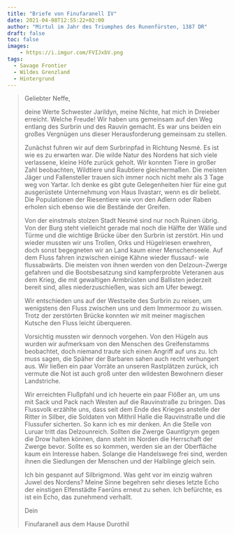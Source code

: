 ```yaml
---
title: "Briefe von Finufaranell IV"
date: 2021-04-08T12:55:22+02:00
author: "Mirtul im Jahr des Triumphes des Runenfürsten, 1387 DR"
draft: false
toc: false
images:
    - https://i.imgur.com/FVIJxbV.png
tags: 
  - Savage Frontier
  - Wildes Grenzland
  - Hintergrund
---
```


>Geliebter Neffe,
>
>deine Werte Schwester Jarildyn, meine Nichte, hat mich in Dreieber erreicht. Welche Freude! Wir haben uns gemeinsam auf den Weg entlang des Surbrin und des Rauvin gemacht. Es war uns beiden ein großes Vergnügen uns dieser Herausforderung gemeinsam zu stellen.
>
>Zunächst fuhren wir auf dem Surbrinpfad in Richtung Nesmé. Es ist wie es zu erwarten war. Die wilde Natur des Nordens hat sich viele verlassene, kleine Höfe zurück geholt. Wir konnten Tiere in großer Zahl beobachten, Wildtiere und Raubtiere gleichermaßen. Die meisten Jäger und Fallensteller trauen sich immer noch nicht mehr als 3 Tage weg von Yartar. Ich denke es gibt gute Gelegenheiten hier für eine gut ausgerüstete Unternehmung von Haus Ilvastarr, wenn es dir beliebt. Die Populationen der Riesentiere wie von den Adlern oder Raben erholen sich ebenso wie die Bestände der Greifen.
>
>Von der einstmals stolzen Stadt Nesmé sind nur noch Ruinen übrig. Von der Burg steht vielleicht gerade mal noch die Hälfte der Wälle und Türme und die wichtige Brücke über den Surbrin ist zerstört. Hin und wieder mussten wir uns Trollen, Orks und Hügelriesen erwehren, doch sonst begegneten wir an Land kaum einer Menschenseele. Auf dem Fluss fahren inzwischen einige Kähne wieder flussauf- wie flussabwärts. Die meisten von ihnen werden von den Delzoun-Zwerge gefahren und die Bootsbesatzung sind kampferprobte Veteranen aus dem Krieg, die mit gewaltigen Armbrüsten und Ballisten jederzeit bereit sind, alles niederzuschießen, was sich am Ufer bewegt.
>
>Wir entschieden uns auf der Westseite des Surbrin zu reisen, um wenigstens den Fluss zwischen uns und dem Immermoor zu wissen. Trotz der zerstörten Brücke konnten wir mit meiner magischen Kutsche den Fluss leicht überqueren.
>
>Vorsichtig mussten wir dennoch vorgehen. Von den Hügeln aus wurden wir aufmerksam von den Menschen des Greifenstamms beobachtet, doch niemand traute sich einen Angriff auf uns zu. Ich muss sagen, die Späher der Barbaren sahen auch recht verhungert aus. Wir ließen ein paar Vorräte an unseren Rastplätzen zurück, ich vermute die Not ist auch groß unter den wildesten Bewohnern dieser Landstriche.
>
>Wir erreichten Flußpfahl und ich heuerte ein paar Flößer an, um uns mit Sack und Pack nach Westen auf die Rauvinstraße zu bringen. Das Flussvolk erzählte uns, dass seit dem Ende des Krieges anstelle der Ritter in Silber, die Soldaten von Mithril Halle die Rauvinstraße und die Flussufer sicherten. So kann ich es mir denken. An die Stelle von Luruar tritt das Delzounreich. Sollten die Zwerge Gauntlgrym gegen die Drow halten können, dann steht im Norden die Herrschaft der Zwerge bevor. Sollte es so kommen, werden sie an der Oberfläche kaum ein Interesse haben. Solange die Handelswege frei sind, werden ihnen die Siedlungen der Menschen und der Halblinge gleich sein.
>
>Ich bin gespannt auf Silbrigmond. Was geht vor im einzig wahren Juwel des Nordens? Meine Sinne begehren sehr dieses letzte Echo der einstigen Elfenstädte Faerûns erneut zu sehen. Ich befürchte, es ist ein Echo, das zunehmend verhallt.
>
>Dein
>
>Finufaranell aus dem Hause Durothil
